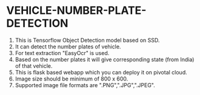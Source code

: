 # VEHICLE-NUMBER-PLATE-DETECTION

1) This is Tensorflow Object Detection model based on SSD.
2) It can detect the number plates of vehicle.
3) For text extraction "EasyOcr" is used.
4) Based on the number plates it will give corresponding state (from India) of that vehicle.
5) This is flask based webapp which you can deploy it on pivotal cloud.
6) Image size should be minimum of 800 x 600.
7) Supported image file formats are ".PNG",".JPG",".JPEG". 
